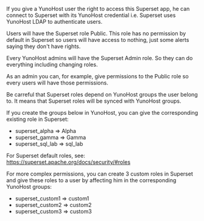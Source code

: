 If you give a YunoHost user the right to access this Superset app, he 
can connect to Superset with its YunoHost credential i.e. Superset
uses YunoHost LDAP to authenticate users.

Users will have the Superset role Public. This role has no permission 
by default in Superset so users will have access to nothing, just some
alerts saying they don't have rights.

Every YunoHost admins will have the Superset Admin role. So they can
do everything including changing roles.

As an admin you can, for example, give permissions to the Public role
so every users will have those permissions.

Be carreful that Superset roles depend on YunoHost groups the user 
belong to. It means that Superset roles will be synced with YunoHost
groups.

If you create the groups below in YunoHost, you can give the corresponding
existing role in Superset:
- superset_alpha => Alpha
- superset_gamma => Gamma
- superset_sql_lab => sql_lab

For Superset default roles, see: https://superset.apache.org/docs/security/#roles

For more complex permissions, you can create 3 custom roles in Superset
and give these roles to a user by affecting him in the corresponding
YunoHost groups:
- superset_custom1 => custom1
- superset_custom2 => custom2
- superset_custom3 => custom3
